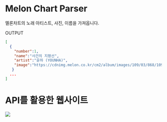 <h1>Melon Chart Parser</h1>

멜론차트의 노래 아티스트, 사진, 이름을 가져옵니다.<br>

OUTPUT

```json
[
  {
    "number":1,
    "name":"사건의 지평선",
    "artist":"윤하 (YOUNHA)",
    "image":"https://cdnimg.melon.co.kr/cm2/album/images/109/03/868/10903868_20220330103544_500.jpg/melon/resize/120/quality/80/optimize"
   }
  ...
]
```

<h1>API를 활용한 웹사이트</h1>
<img src="https://user-images.githubusercontent.com/97099236/208281616-550052c7-4d5a-45a1-81d7-3c50eed3be97.gif">

